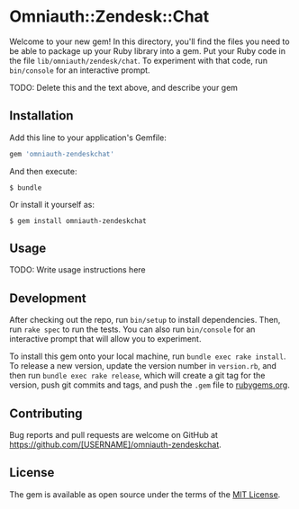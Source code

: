 # Omniauth::Zendesk::Chat

Welcome to your new gem! In this directory, you'll find the files you need to be able to package up your Ruby library into a gem. Put your Ruby code in the file `lib/omniauth/zendesk/chat`. To experiment with that code, run `bin/console` for an interactive prompt.

TODO: Delete this and the text above, and describe your gem

## Installation

Add this line to your application's Gemfile:

```ruby
gem 'omniauth-zendeskchat'
```

And then execute:

    $ bundle

Or install it yourself as:

    $ gem install omniauth-zendeskchat

## Usage

TODO: Write usage instructions here

## Development

After checking out the repo, run `bin/setup` to install dependencies. Then, run `rake spec` to run the tests. You can also run `bin/console` for an interactive prompt that will allow you to experiment.

To install this gem onto your local machine, run `bundle exec rake install`. To release a new version, update the version number in `version.rb`, and then run `bundle exec rake release`, which will create a git tag for the version, push git commits and tags, and push the `.gem` file to [rubygems.org](https://rubygems.org).

## Contributing

Bug reports and pull requests are welcome on GitHub at https://github.com/[USERNAME]/omniauth-zendeskchat.

## License

The gem is available as open source under the terms of the [MIT License](https://opensource.org/licenses/MIT).
